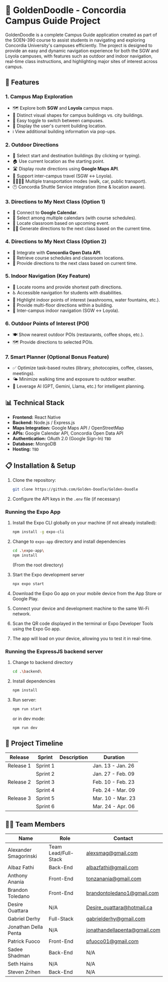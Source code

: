 # 🏫 GoldenDoodle - Concordia Campus Guide Project

GoldenDoodle is a complete Campus Guide application created as part of the SOEN-390 course to assist students in navigating and exploring Concordia University's campuses efficiently. The project is designed to provide an easy and dynamic navigation experience for both the SGW and Loyola campuses, with features such as outdoor and indoor navigation, real-time class instructions, and highlighting major sites of interest across campus.

## 🚀 Features

### 1. Campus Map Exploration
- 🗺️ Explore both **SGW** and **Loyola** campus maps.
- 🏢 Distinct visual shapes for campus buildings vs. city buildings.
- 🔀 Easy toggle to switch between campuses.
- 📍 Display the user's current building location.
- ℹ️ View additional building information via pop-ups.

### 2. Outdoor Directions
- 📍 Select start and destination buildings (by clicking or typing).
- 🏠 Use current location as the starting point.
- 🛣️ Display route directions using **Google Maps API**.
- 🔄 Support inter-campus travel (SGW ↔ Loyola).
- 🚶‍♂️🚗🚌 Multiple transportation modes (walk, car, public transport).
- 🕐 Concordia Shuttle Service integration (time & location aware).

### 3. Directions to My Next Class (Option 1)
- 📅 Connect to **Google Calendar**.
- 🔄 Select among multiple calendars (with course schedules).
- 🏫 Locate classroom based on upcoming event.
- 🚶‍♀️ Generate directions to the next class based on the current time.

### 4. Directions to My Next Class (Option 2)
- 📡 Integrate with **Concordia Open Data API**.
- 📖 Retrieve course schedules and classroom locations.
- 🧭 Provide directions to the next class based on current time.

### 5. Indoor Navigation (Key Feature)
- 🏢 Locate rooms and provide shortest path directions.
- ♿ Accessible navigation for students with disabilities.
- 🚻 Highlight indoor points of interest (washrooms, water fountains, etc.).
- 🔼 Provide multi-floor directions within a building.
- 🔄 Inter-campus indoor navigation (SGW ↔ Loyola).

### 6. Outdoor Points of Interest (POI)
- 🍽️ Show nearest outdoor POIs (restaurants, coffee shops, etc.).
- 🗺️ Provide directions to selected POIs.

### 7. Smart Planner (Optional Bonus Feature)
- ✅ Optimize task-based routes (library, photocopies, coffee, classes, meetings).
- 🌤️ Minimize walking time and exposure to outdoor weather.
- 🤖 Leverage AI (GPT, Gemini, Llama, etc.) for intelligent planning.

## 📊 Technical Stack
- **Frontend:** React Native
- **Backend:** Node.js / Express.js
- **Maps Integration:** Google Maps API / OpenStreetMap
- **APIs:** Google Calendar API, Concordia Open Data API
- **Authentication:** OAuth 2.0 (Google Sign-In) `TBD`
- **Database:** MongoDB
- **Hosting:** `TBD`

## 📋 Installation & Setup
1. Clone the repository:
   ```bash
   git clone https://github.com/Golden-Doodle/Golden-Doodle

2. Configure the API keys in the `.env` file (if necessary)

### Running the Expo App

1. Install the Expo CLI globally on your machine (if not already installed):
   ```bash
   npm install -g expo-cli
   ```
2. Change to `expo-app` directory and install dependencies
   ```bash
   cd .\expo-app\
   npm install
   ```
   (From the root directory)

3. Start the Expo development server
   ```bash
   npx expo start
   ```
4. Download the Expo Go app on your mobile device from the App Store or Google Play.

5. Connect your device and development machine to the same Wi-Fi network.

6. Scan the QR code displayed in the terminal or Expo Developer Tools using the Expo Go app.

7. The app will load on your device, allowing you to test it in real-time.


### Running the ExpressJS backend server

1. Change to backend directory
   ```bash
   cd .\backend\
   ```

2. Install dependencies
   ```bash
   npm install
   ```

3. Run server:
   ```bash
   npm run start
   ```

   or in dev mode:
   ```bash
   npm run dev
   ```


## 📅 Project Timeline

| Release     | Sprint        | Description                         | Duration       |
|-------------|--------------|-------------------------------------|----------------|
| Release 1   | Sprint 1      |   | Jan. 13 - Jan. 26         |
|             | Sprint 2      |    | Jan. 27 - Feb. 09     |
| Release 2   | Sprint 3      |  | Feb. 10 - Feb. 23      |
|             | Sprint 4      |        | Feb. 24 - Mar. 09     |
| Release 3   | Sprint 5      |                | Mar. 10 - Mar. 23      |
|             | Sprint 6      |           | Mar. 24 - Apr. 06        |


## 🧑‍💻 Team Members

| Name         | Role                | Contact            |
|--------------|--------------------|--------------------|
| Alexander Smagorinski    | Team Lead/Full-Stack        | alexsmag@gmail.com |
| Albaz Fathi    | Back-End   | albazfathi@gmail.com  |
| Anthony Anania    | Front-End   | tonzanania@gmail.com  |
| Brandon Toledano    | Front-End     | brandontoledano1@gmail.com  |
| Desire Ouattara    | N/A     | Desire_ouattara@hotmail.ca |
| Gabriel Derhy    | Full-Stack     | gabrielderhy@gmail.com  |
| Jonathan Della Penta    | N/A     | jonathandellapenta@gmail.com  |
| Patrick Fuoco    | Front-End     | pfuoco01@gmail.com  |
| Sadee Shadman    | Back-End     | N/A  |
| Seth Hains   | N/A     | N/A  |
| Steven Zrihen    | Back-End     | N/A  |

